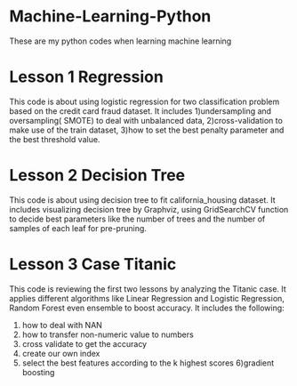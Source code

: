 # Machine-Learning-Python
These are my python codes when learning machine learning


# Lesson 1 Regression

This code is about using logistic regression for two classification problem based on the credit card fraud dataset.  It includes 1)undersampling and oversampling( SMOTE) to deal with unbalanced data, 
2)cross-validation to make use of the train dataset,
3)how to set the best penalty parameter and the best threshold value.


# Lesson 2 Decision Tree

This code is about using decision tree to fit california_housing dataset. It includes visualizing decision tree by Graphviz, using GridSearchCV function to decide best parameters like the number of trees and the number of samples of each leaf for pre-pruning.


# Lesson 3 Case Titanic
This code is reviewing the first two lessons by analyzing the Titanic case. It applies different algorithms like Linear Regression and  Logistic Regression, Random Forest even ensemble to boost accuracy. It includes the following:
1) how to deal with NAN
2) how to transfer non-numeric value to numbers
3) cross validate to get the accuracy
4) create our own index
5) select the best features according to the k highest scores
6)gradient boosting
